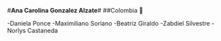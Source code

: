 #**Ana Carolina Gonzalez Alzate**#
##Colombia :love_letter:



-Daniela Ponce
-Maximiliano Soriano 
-Beatriz Giraldo 
-Zabdiel Silvestre 
-Norlys Castaneda 
